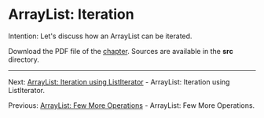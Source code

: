 # ArrayList: Iteration

Intention: Let's discuss how an ArrayList can be iterated.

Download the PDF file of the [chapter](chapter_5.pdf). Sources are available in the <b>src</b> directory. 


<hr>

Next: [ArrayList: Iteration using ListIterator](chapter_6.md "ArrayList: Iteration using ListIterator") - 
ArrayList: Iteration using ListIterator.

Previous: [ArrayList: Few More Operations](chapter_4.md "ArrayList: Few More Operations") - ArrayList: Few More Operations.